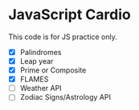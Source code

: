 # JavaScript Cardio
This code is for JS practice only. 
- [x] Palindromes
- [x] Leap year
- [x] Prime or Composite 
- [x] FLAMES 
- [ ] Weather API 
- [ ] Zodiac Signs/Astrology API 

